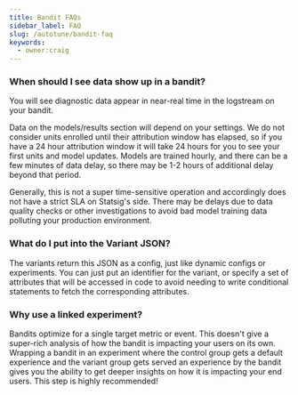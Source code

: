 ```yaml
---
title: Bandit FAQs
sidebar_label: FAQ
slug: /autotune/bandit-faq
keywords:
  - owner:craig
---
```


### When should I see data show up in a bandit?

You will see diagnostic data appear in near-real time in the logstream on your bandit.

Data on the models/results section will depend on your settings. We do not consider units enrolled until their attribution window has elapsed, so if you have a 24 hour attribution window it will take 24 hours for you to see your first units and model updates. Models are trained hourly, and there can be a few minutes of data delay, so there may be 1-2 hours of additional delay beyond that period.

Generally, this is not a super time-sensitive operation and accordingly does not have a strict SLA on Statsig's side. There may be delays due to data quality checks or other investigations to avoid bad model training data polluting your production environment.

### What do I put into the Variant JSON?

The variants return this JSON as a config, just like dynamic configs or experiments. You can just put an identifier for the variant, or specify a set of attributes that will be accessed in code to avoid needing to write conditional statements to fetch the corresponding attributes.

### Why use a linked experiment?

Bandits optimize for a single target metric or event. This doesn't give a super-rich analysis of how the bandit is impacting your users on its own. Wrapping a bandit in an experiment where the control group gets a default experience and the variant group gets served an experience by the bandit gives you the ability to get deeper insights on how it is impacting your end users. This step is highly recommended!
